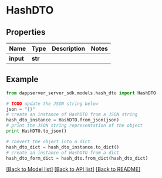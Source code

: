 # HashDTO


## Properties

Name | Type | Description | Notes
------------ | ------------- | ------------- | -------------
**input** | **str** |  | 

## Example

```python
from dappserver_server_sdk.models.hash_dto import HashDTO

# TODO update the JSON string below
json = "{}"
# create an instance of HashDTO from a JSON string
hash_dto_instance = HashDTO.from_json(json)
# print the JSON string representation of the object
print HashDTO.to_json()

# convert the object into a dict
hash_dto_dict = hash_dto_instance.to_dict()
# create an instance of HashDTO from a dict
hash_dto_form_dict = hash_dto.from_dict(hash_dto_dict)
```
[[Back to Model list]](../README.md#documentation-for-models) [[Back to API list]](../README.md#documentation-for-api-endpoints) [[Back to README]](../README.md)


